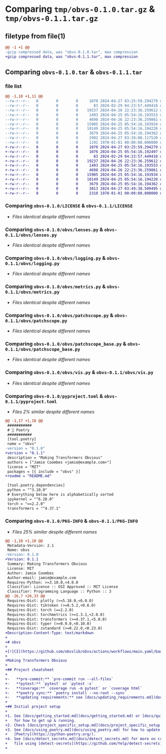 # Comparing `tmp/obvs-0.1.0.tar.gz` & `tmp/obvs-0.1.1.tar.gz`

## filetype from file(1)

```diff
@@ -1 +1 @@
-gzip compressed data, was "obvs-0.1.0.tar", max compression
+gzip compressed data, was "obvs-0.1.1.tar", max compression
```

## Comparing `obvs-0.1.0.tar` & `obvs-0.1.1.tar`

### file list

```diff
@@ -1,10 +1,11 @@
--rw-r--r--   0        0        0     1070 2024-04-27 03:25:59.294279 obvs-0.1.0/LICENSE
--rw-r--r--   0        0        0       83 2024-02-29 04:23:57.449418 obvs-0.1.0/obvs/__init__.py
--rw-r--r--   0        0        0    19237 2024-04-26 22:23:36.259612 obvs-0.1.0/obvs/lenses.py
--rw-r--r--   0        0        0     1493 2024-04-25 05:54:16.193553 obvs-0.1.0/obvs/logging.py
--rw-r--r--   0        0        0     4698 2024-04-26 22:23:36.259861 obvs-0.1.0/obvs/metrics.py
--rw-r--r--   0        0        0    15905 2024-04-25 05:54:16.193934 obvs-0.1.0/obvs/patchscope.py
--rw-r--r--   0        0        0    10149 2024-04-25 05:54:16.194228 obvs-0.1.0/obvs/patchscope_base.py
--rw-r--r--   0        0        0     3679 2024-04-25 05:54:16.194362 obvs-0.1.0/obvs/vis.py
--rw-r--r--   0        0        0     2992 2024-04-27 03:39:08.117520 obvs-0.1.0/pyproject.toml
--rw-r--r--   0        0        0     1192 1970-01-01 00:00:00.000000 obvs-0.1.0/PKG-INFO
+-rw-r--r--   0        0        0     1070 2024-04-27 03:25:59.294279 obvs-0.1.1/LICENSE
+-rw-r--r--   0        0        0     1076 2024-04-25 05:54:16.192497 obvs-0.1.1/README.md
+-rw-r--r--   0        0        0       83 2024-02-29 04:23:57.449418 obvs-0.1.1/obvs/__init__.py
+-rw-r--r--   0        0        0    19237 2024-04-26 22:23:36.259612 obvs-0.1.1/obvs/lenses.py
+-rw-r--r--   0        0        0     1493 2024-04-25 05:54:16.193553 obvs-0.1.1/obvs/logging.py
+-rw-r--r--   0        0        0     4698 2024-04-26 22:23:36.259861 obvs-0.1.1/obvs/metrics.py
+-rw-r--r--   0        0        0    15905 2024-04-25 05:54:16.193934 obvs-0.1.1/obvs/patchscope.py
+-rw-r--r--   0        0        0    10149 2024-04-25 05:54:16.194228 obvs-0.1.1/obvs/patchscope_base.py
+-rw-r--r--   0        0        0     3679 2024-04-25 05:54:16.194362 obvs-0.1.1/obvs/vis.py
+-rw-r--r--   0        0        0     3013 2024-04-27 03:49:38.509495 obvs-0.1.1/pyproject.toml
+-rw-r--r--   0        0        0     2310 1970-01-01 00:00:00.000000 obvs-0.1.1/PKG-INFO
```

### Comparing `obvs-0.1.0/LICENSE` & `obvs-0.1.1/LICENSE`

 * *Files identical despite different names*

### Comparing `obvs-0.1.0/obvs/lenses.py` & `obvs-0.1.1/obvs/lenses.py`

 * *Files identical despite different names*

### Comparing `obvs-0.1.0/obvs/logging.py` & `obvs-0.1.1/obvs/logging.py`

 * *Files identical despite different names*

### Comparing `obvs-0.1.0/obvs/metrics.py` & `obvs-0.1.1/obvs/metrics.py`

 * *Files identical despite different names*

### Comparing `obvs-0.1.0/obvs/patchscope.py` & `obvs-0.1.1/obvs/patchscope.py`

 * *Files identical despite different names*

### Comparing `obvs-0.1.0/obvs/patchscope_base.py` & `obvs-0.1.1/obvs/patchscope_base.py`

 * *Files identical despite different names*

### Comparing `obvs-0.1.0/obvs/vis.py` & `obvs-0.1.1/obvs/vis.py`

 * *Files identical despite different names*

### Comparing `obvs-0.1.0/pyproject.toml` & `obvs-0.1.1/pyproject.toml`

 * *Files 2% similar despite different names*

```diff
@@ -1,17 +1,18 @@
 ###########
 # 📜 Poetry
 ###########
 [tool.poetry]
 name = "obvs"
-version = "0.1.0"
+version = "0.1.1"
 description = "Making Transformers Obvious"
 authors = ["Jamie Coombes <jamie@example.com>"]
 license = "MIT"
 packages = [{ include = "obvs" }]
+readme = "README.md"
 
 [tool.poetry.dependencies]
 python = "^3.10.0"
 # Everything below here is alphabetically sorted
 ipykernel = "^6.28.0"
 torch = "==2.2.0"
 transformers = "^4.37.1"
```

### Comparing `obvs-0.1.0/PKG-INFO` & `obvs-0.1.1/PKG-INFO`

 * *Files 25% similar despite different names*

```diff
@@ -1,10 +1,10 @@
 Metadata-Version: 2.1
 Name: obvs
-Version: 0.1.0
+Version: 0.1.1
 Summary: Making Transformers Obvious
 License: MIT
 Author: Jamie Coombes
 Author-email: jamie@example.com
 Requires-Python: >=3.10.0,<4.0.0
 Classifier: License :: OSI Approved :: MIT License
 Classifier: Programming Language :: Python :: 3
@@ -26,7 +26,33 @@
 Requires-Dist: plotly (>=5.18.0,<6.0.0)
 Requires-Dist: tiktoken (>=0.5.2,<0.6.0)
 Requires-Dist: torch (==2.2.0)
 Requires-Dist: torchmetrics (>=1.3.1,<2.0.0)
 Requires-Dist: transformers (>=4.37.1,<5.0.0)
 Requires-Dist: typer (>=0.9.0,<0.10.0)
 Requires-Dist: zstandard (>=0.22.0,<0.23.0)
+Description-Content-Type: text/markdown
+
+# obvs
+
+[![CI](https://github.com/obvslib/obvs/actions/workflows/main.yaml/badge.svg)](https://github.com/obvslib/obvs/actions/workflows/main.yaml)
+
+Making Transformers Obvious
+
+## Project cheatsheet
+
+-   **pre-commit:** `pre-commit run --all-files`
+-   **pytest:** `pytest` or `pytest -s`
+-   **coverage:** `coverage run -m pytest` or `coverage html`
+-   **poetry sync:** `poetry install --no-root --sync`
+-   **updating requirements:** see [docs/updating_requirements.md](docs/updating_requirements.md)
+
+## Initial project setup
+
+1. See [docs/getting_started.md](docs/getting_started.md) or [docs/quickstart.md](docs/quickstart.md)
+   for how to get up & running.
+2. Check [docs/project_specific_setup.md](docs/project_specific_setup.md) for project specific setup.
+3. See [docs/using_poetry.md](docs/using_poetry.md) for how to update Python requirements using
+   [Poetry](https://python-poetry.org/).
+4. See [docs/detect_secrets.md](docs/detect_secrets.md) for more on creating a `.secrets.baseline`
+   file using [detect-secrets](https://github.com/Yelp/detect-secrets).
+
```

